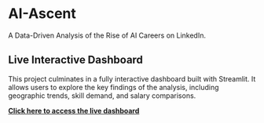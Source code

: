 # AI-Ascent
A Data-Driven Analysis of the Rise of AI Careers on LinkedIn.

## Live Interactive Dashboard

This project culminates in a fully interactive dashboard built with Streamlit. It allows users to explore the key findings of the analysis, including geographic trends, skill demand, and salary comparisons.

**[Click here to access the live dashboard](https://ai-ascentgit-c2gtfbzhdrbgk7cztxguuk.streamlit.app/)**
